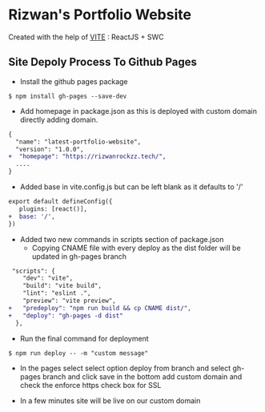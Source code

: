 # Rizwan's Portfolio Website

Created with the help of [VITE](https://vite.dev/guide/) : ReactJS + SWC

## Site Depoly Process To Github Pages

- Install the github pages package
```shell
$ npm install gh-pages --save-dev
```

- Add homepage in package.json as this is deployed with custom domain directly adding domain.

```diff
{
  "name": "latest-portfolio-website",
  "version": "1.0.0",
+  "homepage": "https://rizwanrockzz.tech/",
  ....
}
```

- Added base in vite.config.js but can be left blank as it defaults to '/'

```diff
export default defineConfig({
   plugins: [react()],
+  base: '/',
})
```

- Added two new commands in scripts section of package.json
    - Copying CNAME file with every deploy as the dist folder will be updated in gh-pages branch

```diff
 "scripts": {
    "dev": "vite",
    "build": "vite build",
    "lint": "eslint .",
    "preview": "vite preview",
+   "predeploy": "npm run build && cp CNAME dist/",
+   "deploy": "gh-pages -d dist"
  },
```

- Run the final command for deployment

```shell
$ npm run deploy -- -m "custom message"
```

- In the pages select select option deploy from branch and select gh-pages branch and click save in the bottom add custom domain and check the enforce https check box for SSL

- In a few minutes site will be live on our custom domain